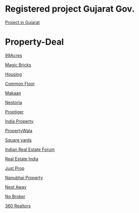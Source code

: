 # Registered project Gujarat Gov.

<a href="https://gujrera.gujarat.gov.in/registeredProjectList?offset=0&maxResults=15">Project in Gujarat</a>

# Property-Deal

<a href="https://www.99acres.com/">99Acres</a>

<a href="http://www.magicbricks.com/">Magic Bricks</a>

<a href="https://housing.com/in/buy/real-estate-surat">Housing</a>

<a href="https://www.commonfloor.com/">Common Floor</a>

<a href="https://www.makaan.com/">Makaan</a>

<a href="https://www.nestoria.in/">Nestoria</a>

<a href="https://www.proptiger.com/">Proptiger</a>

<a href="https://www.indiaproperty.com/">India Property</a>

<a href="https://www.propertywala.com/">PropertyWala</a>

<a href="https://www.squareyards.com/">Square yards</a>

<a href="https://www.indianrealestateforum.com/">Indian Real Estate Forum</a>

<a href="https://www.realestateindia.com/">Real Estate India</a>

<a href="http://www.justprop.com/">Just Prop</a>

<a href="http://www.nanubhaiproperty.com/">Nanubhai Property</a>

<a href="https://www.nestaway.com/">Nest Away</a>

<a href="https://www.nobroker.in/">No Broker</a>

<a href="https://www.360realtors.com/">360 Realtors</a>
